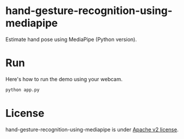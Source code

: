 # hand-gesture-recognition-using-mediapipe
Estimate hand pose using MediaPipe (Python version).
# Run
Here's how to run the demo using your webcam.
```bash
python app.py
```
# License 
hand-gesture-recognition-using-mediapipe is under [Apache v2 license](LICENSE).
